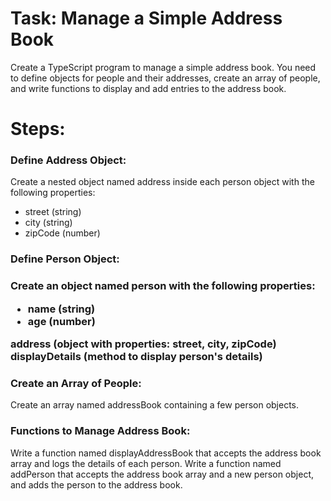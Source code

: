 # Task: Manage a Simple Address Book
Create a TypeScript program to manage a simple address book. You need to define objects for people and their addresses, create an array of people, and write functions to display and add entries to the address book.

# Steps:
<h3>Define Address Object:</h3>
Create a nested object named address inside each person object with the following properties:

- street (string)
- city (string)
- zipCode (number)
<h3>Define Person Object:<h3>
Create an object named person with the following properties:

- name (string)
- age (number)

address (object with properties: street, city, zipCode)
displayDetails (method to display person's details)

<h3>Create an Array of People:</h3>
Create an array named addressBook containing a few person objects.

<h3>Functions to Manage Address Book:</h3>

Write a function named displayAddressBook that accepts the address book array and logs the details of each person.
Write a function named addPerson that accepts the address book array and a new person object, and adds the person to the address book.